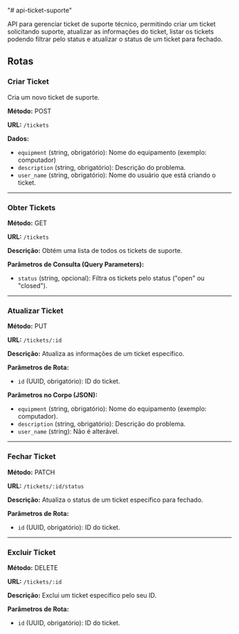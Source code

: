 "# api-ticket-suporte" 


API para gerenciar ticket de suporte técnico, permitindo criar um ticket solicitando suporte, atualizar as informações do ticket, listar os tickets podendo filtrar pelo status e atualizar o status de um ticket para fechado.


## Rotas

### Criar Ticket

Cria um novo ticket de suporte.

**Método:** POST

**URL:** `/tickets`

**Dados:**

- `equipment` (string, obrigatório): Nome do equipamento (exemplo: computador)
- `description` (string, obrigatório): Descrição do problema.
- `user_name` (string, obrigatório): Nome do usuário que está criando o ticket.

---

### Obter Tickets

**Método:** GET

**URL:** `/tickets`

**Descrição:** Obtém uma lista de todos os tickets de suporte.

**Parâmetros de Consulta (Query Parameters):**

- `status` (string, opcional): Filtra os tickets pelo status ("open" ou "closed").

---

### Atualizar Ticket

**Método:** PUT

**URL:** `/tickets/:id`

**Descrição:** Atualiza as informações de um ticket específico.

**Parâmetros de Rota:**

- `id` (UUID, obrigatório): ID do ticket.

**Parâmetros no Corpo (JSON):**

- `equipment` (string, obrigatório): Nome do equipamento (exemplo: computador).
- `description` (string, obrigatório): Descrição do problema.
- `user_name` (string): Não é alterável.

---

### Fechar Ticket

**Método:** PATCH

**URL:** `/tickets/:id/status`

**Descrição:** Atualiza o status de um ticket específico para fechado.

**Parâmetros de Rota:**

- `id` (UUID, obrigatório): ID do ticket.

---

### Excluir Ticket

**Método:** DELETE

**URL:** `/tickets/:id`

**Descrição:** Exclui um ticket específico pelo seu ID.

**Parâmetros de Rota:**

- `id` (UUID, obrigatório): ID do ticket.
